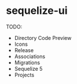 # sequelize-ui

TODO:
- Directory Code Preview
- Icons
- Release
- Associations
- Migrations
- Sequelize 5
- Projects
